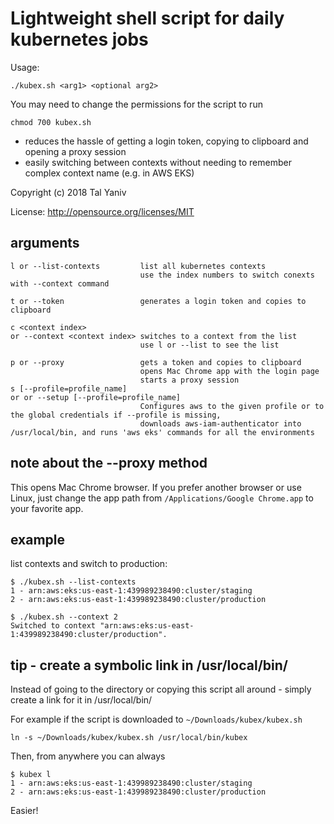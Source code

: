 # Lightweight shell script for daily kubernetes jobs

Usage:

```
./kubex.sh <arg1> <optional arg2>
```

You may need to change the permissions for the script to run
```
chmod 700 kubex.sh
```

* reduces the hassle of getting a login token, copying to clipboard and opening a proxy session
* easily switching between contexts without needing to remember complex context name (e.g. in AWS EKS)

Copyright (c) 2018 Tal Yaniv

License: http://opensource.org/licenses/MIT


## arguments
```
l or --list-contexts         list all kubernetes contexts
                             use the index numbers to switch conexts with --context command

t or --token                 generates a login token and copies to clipboard

c <context index>
or --context <context index> switches to a context from the list
                             use l or --list to see the list

p or --proxy                 gets a token and copies to clipboard
                             opens Mac Chrome app with the login page
                             starts a proxy session
s [--profile=profile_name]
or or --setup [--profile=profile_name]
							 Configures aws to the given profile or to the global credentials if --profile is missing,
							 downloads aws-iam-authenticator into /usr/local/bin, and runs 'aws eks' commands for all the environments
```

## note about the --proxy method

This opens Mac Chrome browser. If you prefer another browser or use Linux, just change the app path from ```/Applications/Google Chrome.app``` to your favorite app.

## example

list contexts and switch to production:
```
$ ./kubex.sh --list-contexts
1 - arn:aws:eks:us-east-1:439989238490:cluster/staging
2 - arn:aws:eks:us-east-1:439989238490:cluster/production

$ ./kubex.sh --context 2
Switched to context "arn:aws:eks:us-east-1:439989238490:cluster/production".
```

## tip - create a symbolic link in /usr/local/bin/

Instead of going to the directory or copying this script all around - simply create a link for it in /usr/local/bin/

For example if the script is downloaded to `~/Downloads/kubex/kubex.sh`

```
ln -s ~/Downloads/kubex/kubex.sh /usr/local/bin/kubex
```

Then, from anywhere you can always
```
$ kubex l
1 - arn:aws:eks:us-east-1:439989238490:cluster/staging
2 - arn:aws:eks:us-east-1:439989238490:cluster/production
```

Easier!